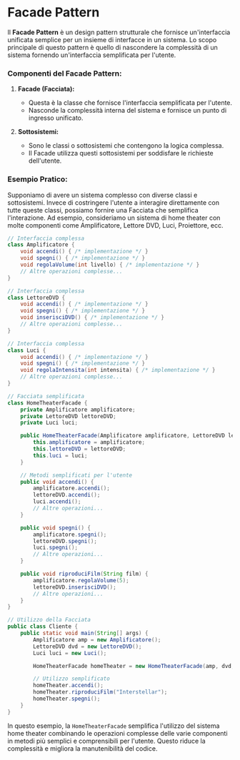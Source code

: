 # Facade Pattern

Il **Facade Pattern** è un design pattern strutturale che fornisce un'interfaccia unificata semplice per un insieme di interfacce in un sistema. Lo scopo principale di questo pattern è quello di nascondere la complessità di un sistema fornendo un'interfaccia semplificata per l'utente.

### Componenti del Facade Pattern:

1. **Facade (Facciata):**
   - Questa è la classe che fornisce l'interfaccia semplificata per l'utente.
   - Nasconde la complessità interna del sistema e fornisce un punto di ingresso unificato.

2. **Sottosistemi:**
   - Sono le classi o sottosistemi che contengono la logica complessa.
   - Il Facade utilizza questi sottosistemi per soddisfare le richieste dell'utente.

### Esempio Pratico:

Supponiamo di avere un sistema complesso con diverse classi e sottosistemi. Invece di costringere l'utente a interagire direttamente con tutte queste classi, possiamo fornire una Facciata che semplifica l'interazione. Ad esempio, consideriamo un sistema di home theater con molte componenti come Amplificatore, Lettore DVD, Luci, Proiettore, ecc.

```java
// Interfaccia complessa
class Amplificatore {
    void accendi() { /* implementazione */ }
    void spegni() { /* implementazione */ }
    void regolaVolume(int livello) { /* implementazione */ }
    // Altre operazioni complesse...
}

// Interfaccia complessa
class LettoreDVD {
    void accendi() { /* implementazione */ }
    void spegni() { /* implementazione */ }
    void inserisciDVD() { /* implementazione */ }
    // Altre operazioni complesse...
}

// Interfaccia complessa
class Luci {
    void accendi() { /* implementazione */ }
    void spegni() { /* implementazione */ }
    void regolaIntensita(int intensita) { /* implementazione */ }
    // Altre operazioni complesse...
}

// Facciata semplificata
class HomeTheaterFacade {
    private Amplificatore amplificatore;
    private LettoreDVD lettoreDVD;
    private Luci luci;

    public HomeTheaterFacade(Amplificatore amplificatore, LettoreDVD lettoreDVD, Luci luci) {
        this.amplificatore = amplificatore;
        this.lettoreDVD = lettoreDVD;
        this.luci = luci;
    }

    // Metodi semplificati per l'utente
    public void accendi() {
        amplificatore.accendi();
        lettoreDVD.accendi();
        luci.accendi();
        // Altre operazioni...
    }

    public void spegni() {
        amplificatore.spegni();
        lettoreDVD.spegni();
        luci.spegni();
        // Altre operazioni...
    }

    public void riproduciFilm(String film) {
        amplificatore.regolaVolume(5);
        lettoreDVD.inserisciDVD();
        // Altre operazioni...
    }
}

// Utilizzo della Facciata
public class Cliente {
    public static void main(String[] args) {
        Amplificatore amp = new Amplificatore();
        LettoreDVD dvd = new LettoreDVD();
        Luci luci = new Luci();

        HomeTheaterFacade homeTheater = new HomeTheaterFacade(amp, dvd, luci);

        // Utilizzo semplificato
        homeTheater.accendi();
        homeTheater.riproduciFilm("Interstellar");
        homeTheater.spegni();
    }
}
```

In questo esempio, la `HomeTheaterFacade` semplifica l'utilizzo del sistema home theater combinando le operazioni complesse delle varie componenti in metodi più semplici e comprensibili per l'utente. Questo riduce la complessità e migliora la manutenibilità del codice.